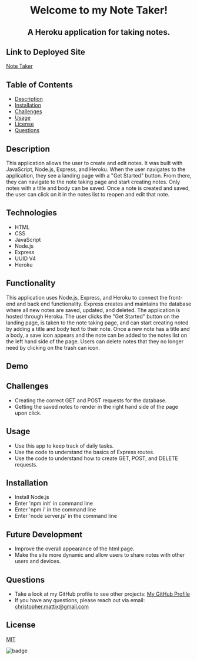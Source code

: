 

# <p align="center">Welcome to my Note Taker!</p> 
## <p align="center">A Heroku  application for taking notes.</p>

## Link to Deployed Site
[Note Taker](https://dry-garden-33434.herokuapp.com/)

## Table of Contents
  * [Description](#description)
  * [Installation](#installation)
  * [Challenges](#challenges)
  * [Usage](#usage)
  * [License](#license)
  * [Questions](#questions)

## Description

This application allows the user to create and edit notes. It was built with JavaScript, Node.js, Express, and Heroku. When the user navigates to the application, they see a landing page with a "Get Started" button. From there, they can navigate to the note taking page and start creating notes. Only notes with a title and body can be saved. Once a note is created and saved, the user can click on it in the notes list to reopen and edit that note. 
 
## Technologies
* HTML
* CSS
* JavaScript
* Node.js
* Express
* UUID V4
* Heroku

## Functionality

This application uses Node.js, Express, and Heroku to connect the front-end and back end functionality. Express creates and maintains the database where all new notes are saved, updated, and deleted. The application is hosted through Heroku. The user clicks the "Get Started" button on the landing page, is taken to the note taking page, and can start creating noted by adding a title and body text to their note. Once a new note has a title and a body, a save icon appears and the note can be added to the notes list on the left hand side of the page. Users can delete notes that they no longer need by clicking on the trash can icon. 

## Demo


## Challenges

* Creating the correct GET and POST requests for the database.
* Getting the saved notes to render in the right hand side of the page upon click.

## Usage
* Use this app to keep track of daily tasks.
* Use the code to understand the basics of Express routes.
* Use the code to understand how to create GET, POST, and DELETE requests. 

## Installation
* Install Node.js
* Enter 'npm init' in command line
* Enter 'npm i' in the command line
* Enter 'node server.js' in the command line

## Future Development
* Improve the overall appearance of the html page.
* Make the site more dynamic and allow users to share notes with other users and devices.

## Questions
* Take a look at my GitHub profile to see other projects: 
[My GitHub Profile](https://github.com/BeardoMattix)
* If you have any questions, please reach out via email: christopher.mattix@gmail.com

## License
[MIT](https://opensource.org/licenses/MIT)

![badge](https://img.shields.io/static/v1?label=License&message=MIT&color=success)